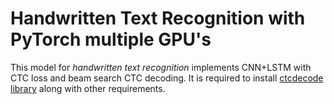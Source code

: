 # Handwritten Text Recognition with PyTorch multiple GPU's

This model for *handwritten text recognition* implements CNN+LSTM with CTC loss and beam search CTC decoding. It is required to install [ctcdecode library](https://github.com/parlance/ctcdecode) along with other requirements. 

